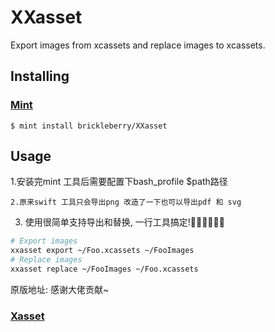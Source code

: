 # XXasset

Export images from xcassets and replace images to xcassets.

## Installing
### [Mint](https://github.com/yonaskolb/mint)
```
$ mint install brickleberry/XXasset
```

## Usage
1.安装完mint 工具后需要配置下bash_profile $path路径
```
2.原来swift 工具只会导出png 改造了一下也可以导出pdf 和 svg
```
3. 使用很简单支持导出和替换, 一行工具搞定!👏🏻👏🏻👏🏻
```sh
# Export images
xxasset export ~/Foo.xcassets ~/FooImages
# Replace images
xxasset replace ~/FooImages ~/Foo.xcassets
```
原版地址: 感谢大佬贡献~
### [Xasset](https://github.com/KelaKing/Xasset)
